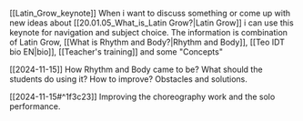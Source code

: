 [[Latin_Grow_keynote]] When i want to discuss something or come up with new ideas about [[20.01.05_What_is_Latin Grow?|Latin Grow]] i can use this keynote for navigation and subject choice. The information is combination of Latin Grow, [[What is Rhythm and Body?|Rhythm and Body]], [[Teo IDT bio EN|bio]], [[Teacher's training]] and some "Concepts"

[[2024-11-15]] How Rhythm and Body came to be? What should the students do using it? How to improve? Obstacles and solutions.

[[2024-11-15#^1f3c23]] Improving the choreography work and the solo performance.